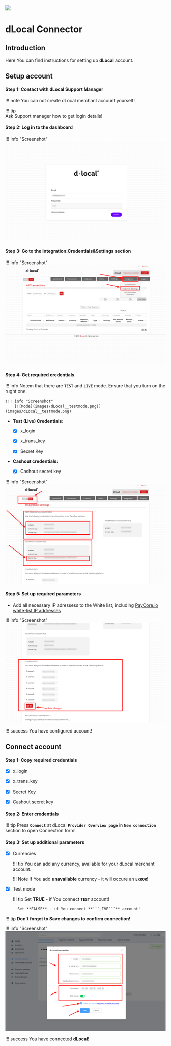 <img src="https://static.openfintech.io/payment_providers/dlocal/logo.svg?w=400" width="400px">

# dLocal Connector

## Introduction

Here You can find  instructions for setting up **dLocal**  account.

## Setup account

#### Step 1: Contact with dLocal Support Manager

!!! note
    You can not create dLocal merchant account yourself! 
    
!!! tip    
    Ask Support manager how to get login details!


#### Step 2: Log in to the dashboard
!!! info "Screenshot"
    [![Log in](images/dLocal__login.png)](images/dLocal__login.png)
#### Step 3: Go to the Integration:Credentials&Settings section

!!! info "Screenshot"
    [![Settings](images/dLocal__settings.png)](images/dLocal__settings.png)

#### Step 4: Get required credentials

!!! info
    Notem that  there are  **```TEST```** and **```LIVE```** mode.
    Ensure that you turn on the rught one.
    
    !!! info "Screenshot"
        [![Mode](images/dLocal__testmode.png)](images/dLocal__testmode.png)


- **Test (Live) Credentials**:

    - [x] x_login

    - [x] x_trans_key

    - [x] Secret Key


- **Cashout credentials:**

    - [x] Cashout secret key

!!! info "Screenshot"
    [![Cashout ](images/dLocal__cred.png)](images/dLocal__cred.png)

#### Step 5: Set up required parameters

- Add all necessary IP adressess to the White list, including  [PayСore.io white-list IP addresses](/ips/#white-list-ip-addresses)
    
!!! info "Screenshot"
    [![IPs](images/dLocal__ips.png)](images/dLocal__ips.png)

!!! success
    You have configured account!




## Connect account

#### Step 1: Copy required credentials
- [x] x_login

- [x] x_trans_key

- [x] Secret Key

- [x] Cashout secret key

#### Step 2: Enter credentials




!!! tip
    Press **```Connect```** at dLocal **```Provider Overview page```** in **```New connection```** section to open Connection form!


#### Step 3: Set up additional parameters

- [x] Currencies
    
    !!! tip
        You can add any currency, available for your dLocal merchant account.

    !!! Note 
        If You add **unavailable** currency - it will occure an **```ERROR```**!

- [x] Test mode

    !!! tip
        Set **TRUE** - if You connect **```TEST```** account!

        Set **FALSE** - if You connect **```LIVE```** account!

!!! tip
    **Don't forget to Save changes to confirm connection!**

!!! info "Screenshot"
    [![Connect](images/dLocal-step_connect.png)](images/dLocal-step_connect.png)


!!! success
    You have connected **dLocal**!